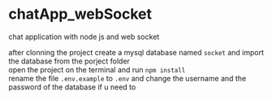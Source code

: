 # chatApp_webSocket
chat application with node js and web socket

after clonning the project create a mysql database named `socket` and import the database from the porject folder <br>
open the project on the terminal and run `npm install` <br>
rename the file `.env.example` to `.env` and change the username and the password of the database if u need to <br>
